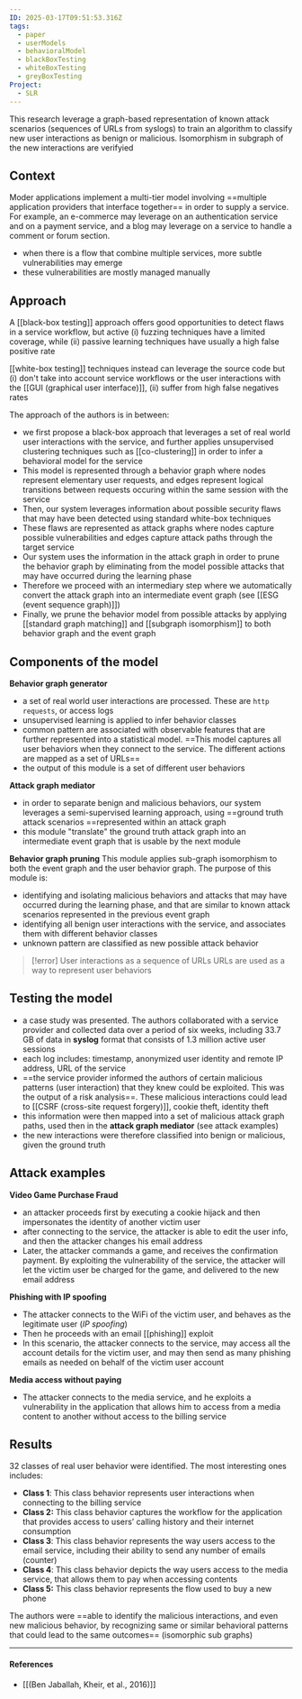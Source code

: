 ```yaml
---
ID: 2025-03-17T09:51:53.316Z
tags:
  - paper
  - userModels
  - behavioralModel
  - blackBoxTesting
  - whiteBoxTesting
  - greyBoxTesting
Project:
  - SLR
---
```

This research leverage a graph-based representation of known attack scenarios (sequences of URLs from syslogs) to train an algorithm to classify new user interactions as benign or malicious. Isomorphism in subgraph of the new interactions are verifyied 
## Context

Moder applications implement a multi-tier model involving ==multiple application providers that interface together== in order to supply a service. For example, an e-commerce may leverage on an authentication service and on a payment service, and a blog may leverage on a service to handle a comment or forum section.
- when there is a flow that combine multiple services, more subtle vulnerabilities may emerge
- these vulnerabilities are mostly managed manually

## Approach

A [[black-box testing]] approach offers good opportunities to detect flaws in a service workflow, but active (i) fuzzing techniques have a limited coverage, while (ii) passive learning techniques have usually a high false positive rate

[[white-box testing]] techniques instead can leverage the source code but (i) don't take into account service workflows or the user interactions with the [[GUI (graphical user interface)]], (ii) suffer from high false negatives rates

The approach of the authors is in between:
- we first propose a black-box approach that leverages a set of real world user interactions with the service, and further applies unsupervised clustering techniques such as [[co-clustering]] in order to infer a behavioral model for the service
- This model is represented through a behavior graph where nodes represent elementary user requests, and edges represent logical transitions between requests occuring within the same session with the service
- Then, our system leverages information about possible security flaws that may have been detected using standard white-box techniques
- These flaws are represented as attack graphs where nodes capture possible vulnerabilities and edges capture attack paths through the target service
- Our system uses the information in the attack graph in order to prune the behavior graph by eliminating from the model possible attacks that may have occurred during the learning phase
- Therefore we proceed with an intermediary step where we automatically convert the attack graph into an intermediate event graph (see [[ESG (event sequence graph)]])
- Finally, we prune the behavior model from possible attacks by applying [[standard graph matching]] and [[subgraph isomorphism]] to both behavior graph and the event graph

## Components of the model

**Behavior graph generator**
- a set of real world user interactions are processed. These are `http requests`, or access logs
- unsupervised learning is applied to infer behavior classes
- common pattern are associated with observable features that are further represented into a statistical model. ==This model captures all user behaviors when they connect to the service. The different actions are mapped as a set of URLs==
- the output of this module is a set of different user behaviors

**Attack graph mediator**
- in order to separate benign and malicious behaviors, our system leverages a semi-supervised learning approach, using ==ground truth attack scenarios ==represented within an attack graph
- this module "translate" the ground truth attack graph into an intermediate event graph that is usable by the next module

**Behavior graph pruning**
This module applies sub-graph isomorphism to both the event graph and the user behavior graph. The purpose of this module is:
- identifying and isolating malicious behaviors and attacks that may have occurred during the learning phase, and that are similar to known attack scenarios represented in the previous event graph
- identifying all benign user interactions with the service, and associates them with different behavior classes
- unknown pattern are classified as new possible attack behavior

> [!error] User interactions as a sequence of URLs
> URLs are used as a way to represent user behaviors

## Testing the model

- a case study was presented. The authors collaborated with a service provider and collected data over a period of six weeks, including 33.7 GB of data in **syslog** format that consists of 1.3 million active user sessions
- each log includes: timestamp, anonymized user identity and remote IP address, URL of the service
- ==the service provider informed the authors of certain malicious patterns (user interaction) that they knew could be exploited. This was the output of a risk analysis==. These malicious interactions could lead to [[CSRF (cross-site request forgery)]], cookie theft, identity theft
- this information were then mapped into a set of malicious attack graph paths, used then in the **attack graph mediator** (see attack examples)
- the new interactions were therefore classified into benign or malicious, given the ground truth

## Attack examples

**Video Game Purchase Fraud**
- an attacker proceeds first by executing a cookie hijack and then impersonates the identity of another victim user
- after connecting to the service, the attacker is able to edit the user info, and then the attacker changes his email address
- Later, the attacker commands a game, and receives the confirmation payment. By exploiting the vulnerability of the service, the attacker will let the victim user be charged for the game, and delivered to the new email address

**Phishing with IP spoofing**
- The attacker connects to the WiFi of the victim user, and behaves as the legitimate user (*IP spoofing*)
- Then he proceeds with an email [[phishing]] exploit
- In this scenario, the attacker connects to the service, may access all the account details for the victim user, and may then send as many phishing emails as needed on behalf of the victim user account

**Media access without paying**
- The attacker connects to the media service, and he exploits a vulnerability in the application that allows him to access from a media content to another without access to the billing service

## Results

32 classes of real user behavior were identified. The most interesting ones includes:

- **Class 1**: This class behavior represents user interactions when connecting to the billing service
- **Class 2:** This class behavior captures the workflow for the application that provides access to users’ calling history and their internet consumption
- **Class 3**: This class behavior represents the way users access to the email service, including their ability to send any number of emails (counter)
- **Class 4**: This class behavior depicts the way users access to the media service, that allows them to pay when accessing contents
- **Class 5:** This class behavior represents the flow used to buy a new phone

The authors were ==able to identify the malicious interactions, and even new malicious behavior, by recognizing same or similar behavioral patterns that could lead to the same outcomes== (isomorphic sub graphs)

---
#### References
- [[(Ben Jaballah, Kheir, et al., 2016)]]
